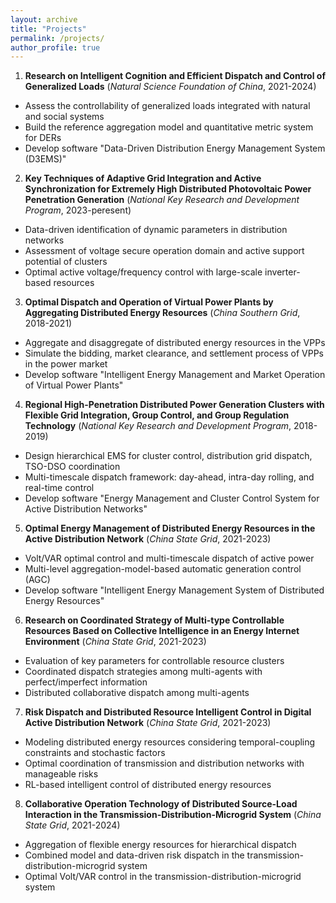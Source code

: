 ```yaml
---
layout: archive
title: "Projects"
permalink: /projects/
author_profile: true
---
```


1. **Research on Intelligent Cognition and Efficient Dispatch and Control of Generalized Loads** (*Natural Science Foundation of China*, 2021-2024)
- Assess the controllability of generalized loads integrated with natural and social systems
- Build the reference aggregation model and quantitative metric system for DERs
- Develop software "Data-Driven Distribution Energy Management System (D3EMS)"

2. **Key Techniques of Adaptive Grid Integration and Active Synchronization for Extremely High Distributed Photovoltaic Power Penetration Generation** (*National Key Research and Development Program*, 2023-peresent)
- Data-driven identification of dynamic parameters in distribution networks
- Assessment of voltage secure operation domain and active support potential of clusters
- Optimal active voltage/frequency control with large-scale inverter-based resources

3. **Optimal Dispatch and Operation of Virtual Power Plants by Aggregating Distributed Energy Resources** (*China Southern Grid*, 2018-2021)
- Aggregate and disaggregate of distributed energy resources in the VPPs
- Simulate the bidding, market clearance, and settlement process of VPPs in the power market
- Develop software "Intelligent Energy Management and Market Operation of Virtual Power Plants"

4. **Regional High-Penetration Distributed Power Generation Clusters with Flexible Grid Integration, Group Control, and Group Regulation Technology** (*National Key Research and Development Program*, 2018-2019)
- Design hierarchical EMS for cluster control, distribution grid dispatch, TSO-DSO coordination
- Multi-timescale dispatch framework: day-ahead, intra-day rolling, and real-time control
- Develop software "Energy Management and Cluster Control System for Active Distribution Networks"

5. **Optimal Energy Management of Distributed Energy Resources in the Active Distribution Network** (*China State Grid*, 2021-2023)
- Volt/VAR optimal control and multi-timescale dispatch of active power
- Multi-level aggregation-model-based automatic generation control (AGC)
- Develop software "Intelligent Energy Management System of Distributed Energy Resources"

6. **Research on Coordinated Strategy of Multi-type Controllable Resources Based on Collective Intelligence in an Energy Internet Environment** (*China State Grid*, 2021-2023)
- Evaluation of key parameters for controllable resource clusters
- Coordinated dispatch strategies among multi-agents with perfect/imperfect information
- Distributed collaborative dispatch among multi-agents

7. **Risk Dispatch and Distributed Resource Intelligent Control in Digital Active Distribution Network** (*China State Grid*, 2021-2023)
- Modeling distributed energy resources considering temporal-coupling constraints and stochastic factors
- Optimal coordination of transmission and distribution networks with manageable risks
- RL-based intelligent control of distributed energy resources

8. **Collaborative Operation Technology of Distributed Source-Load Interaction in the Transmission-Distribution-Microgrid System** (*China State Grid*, 2021-2024)
- Aggregation of flexible energy resources for hierarchical dispatch
- Combined model and data-driven risk dispatch in the transmission-distribution-microgrid system
- Optimal Volt/VAR control in the transmission-distribution-microgrid system



<!-- {:start="4"} -->

<!-- <center>
    <img style="border-radius: 0.3125em;
    box-shadow: 0 2px 4px 0 rgba(34,36,38,.12),0 2px 10px 0 rgba(34,36,38,.08);" 
    src="/images/jinzhai_project.png" width = "80%">
    <br>
    <div style="color:orange;
    display: inline-block;
    color: #999;
    padding: 2px;">(a) Main interface; (b) Interface of power optimization.</div>
</center> -->

